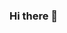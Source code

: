 ### Hi there 👋

<!--
**mrvivekgautam/mrvivekgautam** is a ✨ _special_ ✨ repository because its `README.md` (this file) appears on your GitHub profile.

### Here are some ideas to get you started: 

<!--
- 🔭 I’m currently working on a Secret Project
- 🌱 I’m currently learning Full Stack Development
- 👯 I’m looking to collaborate on backend projects on NodeJS
- 🤔 I’m looking for help with startups
- 💬 Ask me about Web Development and Competitive Programming
- 📫 How to reach me: Linkedin,Medium,Behance,Instagram,Facebook,Whatsapp,Snapchat
- 😄 Pronouns: he/his/him
- ⚡ Fun fact: Professional Photographer
-->
